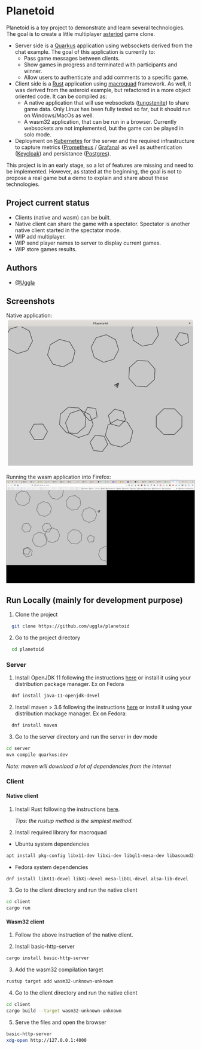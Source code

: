 # Planetoid

Planetoid is a toy project to demonstrate and learn several technologies.
The goal is to create a little multiplayer [asteriod](https://en.wikipedia.org/wiki/Asteroids_(video_game)) game clone.
* Server side is a [Quarkus](https://quarkus.io/) application using websockets derived from the chat example. The goal of this application is currently to:
  * Pass game messages between clients.
  * Show games in progress and terminated with participants and winner.
  * Allow users to authenticate and add comments to a specific game.
* Client side is a [Rust](https://www.rust-lang.org/) application using [macroquad](https://github.com/not-fl3/macroquad) framework. As well, it was derived from the asteroid example, but refactored in a more object oriented code. It can be compiled as:
    * A native application that will use websockets ([tungstenite](https://github.com/snapview/tungstenite-rs)) to share game data. Only Linux has been fully tested so far, but it should run on Windows/MacOs as well.
    * A wasm32 application, that can be run in a browser. Currently websockets are not implemented, but the game can be played in solo mode.
* Deployment on [Kubernetes](https://kubernetes.io/) for the server and the required infrastructure to capture metrics ([Prometheus](https://prometheus.io/) / [Grafana](https://grafana.com/)) as well as authentication ([Keycloak](https://www.keycloak.org/)) and persistance ([Postgres](https://www.postgresql.org/)).


This project is in an early stage, so a lot of features are missing and need to be implemented. However, as stated at the beginning, the goal is not to propose a real game but a demo to explain and share about these technologies.

## Project current status
* Clients (native and wasm) can be built.
* Native client can share the game with a spectator. Spectator is another native client started in the spectator mode.
* WIP add multiplayer.
* WIP send player names to server to display current games.
* WIP store games results.

## Authors

- [@Uggla](https://www.github.com/Uggla)


## Screenshots

Native application:
![App native screenshot](images/planetoid_native.jpg)

Running the wasm application into Firefox:
![App wasm32 screenshot](images/planetoid_wasm32.jpg)

## Run Locally (mainly for development purpose)

1. Clone the project

```bash
  git clone https://github.com/uggla/planetoid
```

2. Go to the project directory

```bash
  cd planetoid
```

### Server

1. Install OpenJDK 11 following the instructions [here](https://adoptopenjdk.net/installation.html#) or install it using your distribution package manager.
Ex on Fedora

```bash
  dnf install java-11-openjdk-devel
```

2. Install maven > 3.6 following the instructions [here](https://maven.apache.org/install.html) or install it using your distribution mackage manager. Ex on Fedora:

```bash
  dnf install maven
```

3. Go to the server directory and run the server in dev mode

```bash
cd server
mvn compile quarkus:dev
```
*Note: maven will download a lot of dependencies from the internet*


### Client

#### Native client
1. Install Rust following the instructions [here](https://www.rust-lang.org/fr/learn/get-started).
   
   *Tips: the rustup method is the simplest method.*

2. Install required library for macroquad

* Ubuntu system dependencies
```bash
apt install pkg-config libx11-dev libxi-dev libgl1-mesa-dev libasound2-dev
```

* Fedora system dependencies
```bash
dnf install libX11-devel libXi-devel mesa-libGL-devel alsa-lib-devel
```

3. Go to the client directory and run the native client
```bash
cd client
cargo run
```

#### Wasm32 client

1. Follow the above instruction of the native client.

2. Install basic-http-server
```bash
cargo install basic-http-server
```

3. Add the wasm32 compilation target
```bash
rustup target add wasm32-unknown-unknown
```

4. Go to the client directory and run the native client
```bash
cd client
cargo build --target wasm32-unknown-unknown
```

5. Serve the files and open the browser
```bash
basic-http-server
xdg-open http://127.0.0.1:4000
```

<!-- ## Installation -->

<!-- Install my-project with npm -->

<!-- ```bash -->
<!--   npm install my-project -->
<!--   cd my-project -->
<!-- ``` -->

